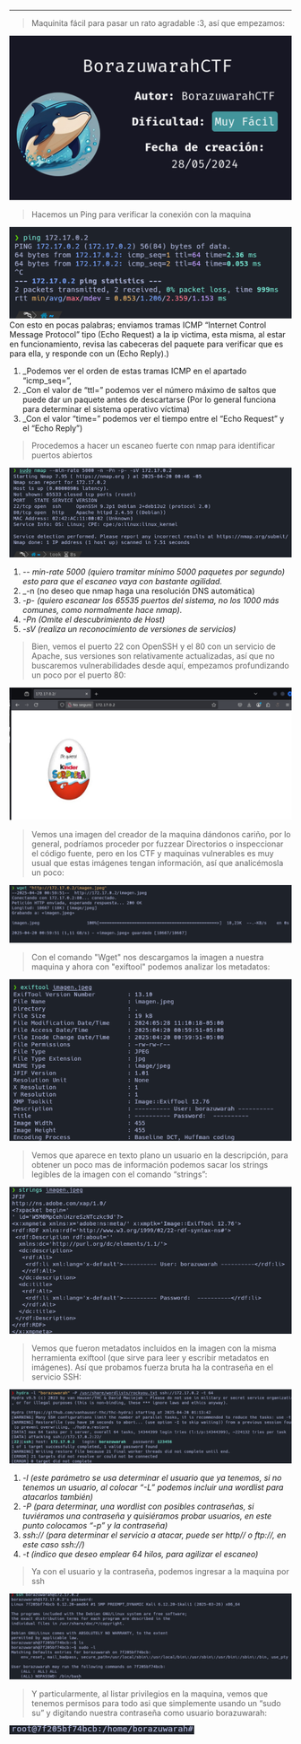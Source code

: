 
------------
>Maquinita fácil para pasar un rato agradable :3, así que empezamos:

![BorazuwarahCTF](Attachments/BorazuwarahCTF.png)

>Hacemos un Ping para verificar la conexión con la maquina

![BorazuwarahCTF](Attachments/BorazuwarahCTF%201.png)
Con esto en pocas palabras; enviamos tramas ICMP “Internet Control Message Protocol” tipo (Echo Request) a la ip victima, esta misma, al estar en funcionamiento, revisa las cabeceras del paquete para verificar que es para ella, y responde con un (Echo Reply).)

1. _Podemos ver el orden de estas tramas ICMP en el apartado “icmp_seq=”,
2. _Con el valor de “ttl=” podemos ver el número máximo de saltos que puede dar un paquete antes de descartarse (Por lo general funciona para determinar el sistema operativo víctima)
3. _Con el valor “time=” podemos ver el tiempo entre el “Echo Request” y el “Echo Reply”)

>Procedemos a hacer un escaneo fuerte con nmap para identificar puertos abiertos

![BorazuwarahCTF](Attachments/BorazuwarahCTF%202.png)
1. _-- min-rate 5000 (quiero tramitar mínimo 5000 paquetes por segundo) esto para que el escaneo vaya con bastante agilidad._
2. _-n (no deseo que nmap haga una resolución DNS automática) 
3. _-p- (quiero escanear los 65535 puertos del sistema, no los 1000 más comunes, como normalmente hace nmap)._
4. _-Pn (Omite el descubrimiento de Host)_
5. _-sV (realiza un reconocimiento de versiones de servicios)_

>Bien, vemos el puerto 22 con OpenSSH y el 80 con un servicio de Apache, sus versiones son relativamente actualizadas, así que no buscaremos vulnerabilidades desde aquí, empezamos profundizando un poco por el puerto 80:

![BorazuwarahCTF](Attachments/BorazuwarahCTF%203.png)

>Vemos una imagen del creador de la maquina dándonos cariño, por lo general, podríamos proceder por fuzzear Directorios o inspeccionar el código fuente, pero en los CTF y maquinas vulnerables es muy usual que estas imágenes tengan información, así que analicémosla un poco:

![BorazuwarahCTF](Attachments/BorazuwarahCTF%204.png)

>Con el comando "Wget" nos descargamos la imagen a nuestra maquina y ahora con "exiftool" podemos analizar los metadatos:

![BorazuwarahCTF](Attachments/BorazuwarahCTF%205.png)

>Vemos que aparece en texto plano un usuario en la descripción, para obtener un poco mas de información podemos sacar los strings legibles de la imagen con el comando “strings”:

![BorazuwarahCTF](Attachments/BorazuwarahCTF%206.png)

>Vemos que fueron metadatos incluidos en la imagen con la misma herramienta exiftool (que sirve para leer y escribir metadatos en imágenes). Así que probamos fuerza bruta ha la contraseña en el servicio SSH:

![BorazuwarahCTF](Attachments/BorazuwarahCTF%207.png)
1. _-l (este parámetro se usa determinar el usuario que ya tenemos, si no tenemos un usuario, al colocar “-L” podemos incluir una wordlist para atacarlos también)_
2. _-P (para determinar, una wordlist con posibles contraseñas, si tuviéramos una contraseña y quisiéramos probar usuarios, en este punto colocamos “-p” y la contraseña)_
3. _ssh:// (para determinar el servicio a atacar, puede ser http// o ftp://, en este caso ssh://)_
4. _-t (indico que deseo emplear 64 hilos, para agilizar el escaneo)_

>Ya con el usuario y la contraseña, podemos ingresar a la maquina por ssh

![BorazuwarahCTF](Attachments/BorazuwarahCTF%208.png)

>Y particularmente, al listar privilegios en la maquina, vemos que tenemos permisos para todo asi que simplemente usando un “sudo su” y digitando nuestra contraseña como usuario borazuwarah:

![BorazuwarahCTF](Attachments/BorazuwarahCTF%209.png)